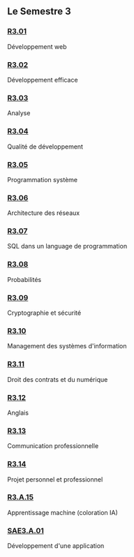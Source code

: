 ## Le Semestre 3


### [R3.01](./R3.01)
Développement web

### [R3.02](./R3.02)
Développement efficace

### [R3.03](./R3.03)
Analyse

### [R3.04](./R3.04)
Qualité de développement

### [R3.05](./R3.05)
Programmation système

### [R3.06](./R3.06)
Architecture des réseaux

### [R3.07](./R3.07)
SQL dans un language de programmation

### [R3.08](./R3.08)
Probabilités

### [R3.09](./R3.09)
Cryptographie et sécurité

### [R3.10](./R3.10)
Management des systèmes d'information

### [R3.11](./R3.11)
Droit des contrats et du numérique

### [R3.12](./R3.12)
Anglais

### [R3.13](./R3.13)
Communication professionnelle

### [R3.14](./R3.14)
Projet personnel et professionnel

### [R3.A.15](./R3.A.15)
Apprentissage machine (coloration IA)

### [SAE3.A.01](./S3.A.01)
Développement d'une application

